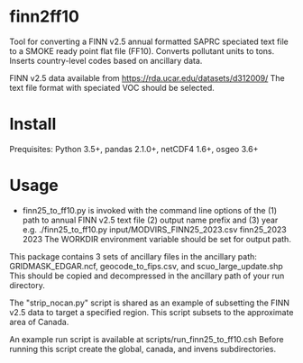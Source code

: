 # finn2ff10
Tool for converting a FINN v2.5 annual formatted SAPRC speciated text file to a SMOKE ready point flat file (FF10).
Converts pollutant units to tons. Inserts country-level codes based on ancillary data.

FINN v2.5 data available from https://rda.ucar.edu/datasets/d312009/
The text file format with speciated VOC should be selected.


# Install
Prequisites:
Python 3.5+,  pandas 2.1.0+, netCDF4 1.6+, osgeo 3.6+

# Usage
- finn25_to_ff10.py is invoked with the command line options of the (1) path to annual FINN v2.5 text file (2) output name prefix and (3) year
e.g. ./finn25_to_ff10.py input/MODVIRS_FINN25_2023.csv finn25_2023 2023
The WORKDIR environment variable should be set for output path.

This package contains 3 sets of ancillary files in the ancillary path: GRIDMASK_EDGAR.ncf, geocode_to_fips.csv, and scuo_large_update.shp
This should be copied and decompressed in the ancillary path of your run directory.

The "strip_nocan.py" script is shared as an example of subsetting the FINN v2.5 data to target a specified region. This script subsets to the approximate area of Canada.

An example run script is available at scripts/run_finn25_to_ff10.csh
Before running this script create the global, canada, and invens subdirectories.
